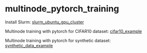 # multinode_pytorch_training

Install Slurm: [slurm_ubuntu_gpu_cluster](slurm_ubuntu_gpu_cluster)

Multinode training with pytorch for CIFAR10 dataset: [cifar10_example](cifar10_example)

Multinode training with pytorch for synthetic dataset: [synthetic_data_example](synthetic_data_example)
